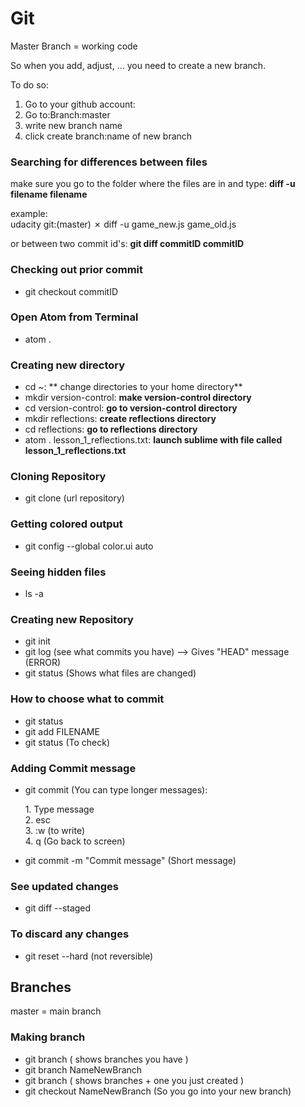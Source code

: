 # Git

Master Branch = working code

So when you add, adjust, ... you need to create a new branch. 

To do so:

1. Go to your github account: 
2. Go to:Branch:master
3. write new branch name
4. click create branch:name of new branch


### Searching for differences between files

make sure you go to the folder where the files are in and type: 
**diff -u filename filename**

example: 
<br>
udacity git:(master) ✗ diff -u game_new.js game_old.js

or between two commit id's: 
**git diff commitID commitID**


### Checking out prior commit

- git checkout commitID

### Open Atom from Terminal

- atom .


### Creating new directory 

  - cd ~:
  ** change directories to your home directory** <br>
  - mkdir version-control:
  **make version-control directory**<br>
  - cd version-control:
  **go to version-control directory**
  - mkdir reflections:
  **create reflections directory**
  - cd reflections: 
  **go to reflections directory**
  - atom . lesson_1_reflections.txt:
  **launch sublime with file called lesson_1_reflections.txt**
  
  
### Cloning Repository

- git clone (url repository)


### Getting colored output

- git config --global color.ui auto


### Seeing hidden files

- ls -a


### Creating new Repository

- git init
- git log (see what commits you have) --> Gives "HEAD" message (ERROR)
- git status (Shows what files are changed)


### How to choose what to commit

- git status
- git add FILENAME
- git status (To check)


### Adding Commit message

- git commit (You can type longer messages): 

&nbsp; &nbsp; &nbsp; 1. Type message<br>
&nbsp; &nbsp; &nbsp; 2. esc <br>
&nbsp; &nbsp; &nbsp; 3. :w (to write)<br>
&nbsp; &nbsp; &nbsp; 4. q (Go back to screen)


- git commit -m "Commit message" (Short message)


### See updated changes 

- git diff --staged


### To discard any changes 

- git reset --hard (not reversible)



## Branches

master = main branch


### Making branch

- git branch ( shows branches you have )
- git branch NameNewBranch
- git branch ( shows branches + one you just created )
- git checkout NameNewBranch (So you go into your new branch)




























